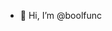 - 👋 Hi, I’m @boolfunc

<!---
boolfunc/boolfunc is a ✨ special ✨ repository because its `README.md` (this file) appears on your GitHub profile.
You can click the Preview link to take a look at your changes.
--->
